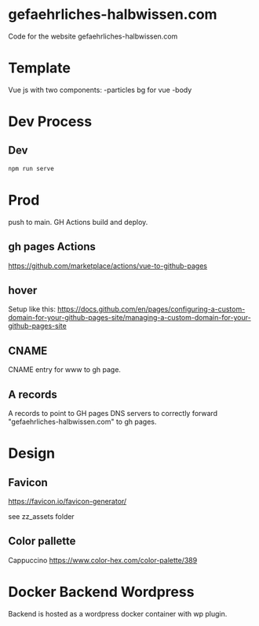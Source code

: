 # gefaehrliches-halbwissen.com
Code for the website gefaehrliches-halbwissen.com

# Template
Vue js with two components:
-particles bg for vue
-body

# Dev Process
## Dev
```bash
npm run serve
```

# Prod
push to main. GH Actions build and deploy. 

## gh pages Actions
https://github.com/marketplace/actions/vue-to-github-pages

## hover
Setup like this:
https://docs.github.com/en/pages/configuring-a-custom-domain-for-your-github-pages-site/managing-a-custom-domain-for-your-github-pages-site

## CNAME
CNAME entry for www to gh page.

## A records
A records to point to GH pages DNS servers to correctly forward "gefaehrliches-halbwissen.com" to gh pages.

# Design
## Favicon
https://favicon.io/favicon-generator/

see zz_assets folder

## Color pallette
Cappuccino
https://www.color-hex.com/color-palette/389



# Docker Backend Wordpress
Backend is hosted as a wordpress docker container with wp plugin.